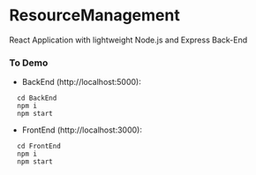 # ResourceManagement

React Application with lightweight Node.js and Express Back-End <br/> 

### To Demo <br/>
* BackEnd (http://localhost:5000): <br/>
```
  cd BackEnd
  npm i
  npm start
```
* FrontEnd (http://localhost:3000): <br/>
```
  cd FrontEnd
  npm i 
  npm start
```